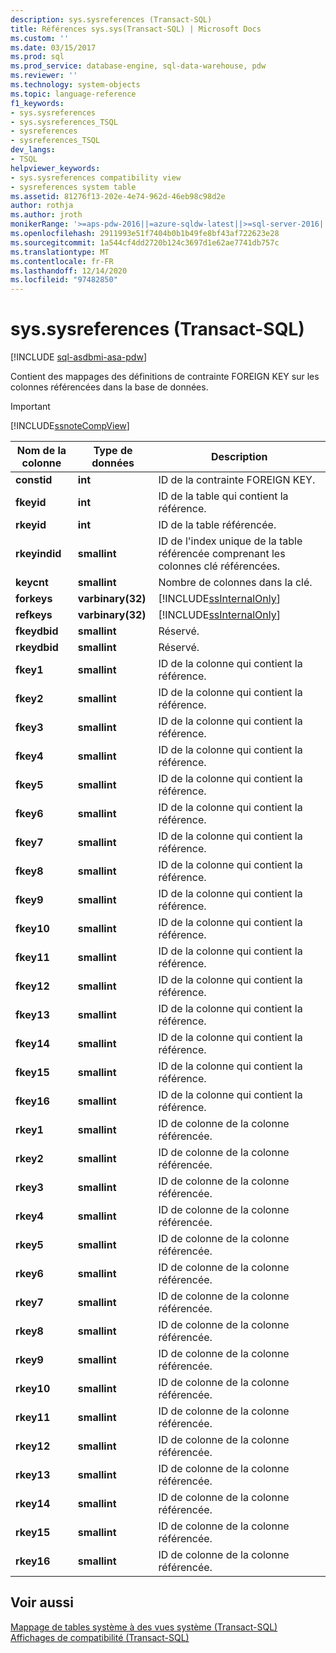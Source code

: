 ```yaml
---
description: sys.sysreferences (Transact-SQL)
title: Références sys.sys(Transact-SQL) | Microsoft Docs
ms.custom: ''
ms.date: 03/15/2017
ms.prod: sql
ms.prod_service: database-engine, sql-data-warehouse, pdw
ms.reviewer: ''
ms.technology: system-objects
ms.topic: language-reference
f1_keywords:
- sys.sysreferences
- sys.sysreferences_TSQL
- sysreferences
- sysreferences_TSQL
dev_langs:
- TSQL
helpviewer_keywords:
- sys.sysreferences compatibility view
- sysreferences system table
ms.assetid: 81276f13-202e-4e74-962d-46eb98c98d2e
author: rothja
ms.author: jroth
monikerRange: '>=aps-pdw-2016||=azure-sqldw-latest||>=sql-server-2016||>=sql-server-linux-2017||=azuresqldb-mi-current'
ms.openlocfilehash: 2911993e51f7404b0b1b49fe8bf43af722623e28
ms.sourcegitcommit: 1a544cf4dd2720b124c3697d1e62ae7741db757c
ms.translationtype: MT
ms.contentlocale: fr-FR
ms.lasthandoff: 12/14/2020
ms.locfileid: "97482850"
---
```

# <a name="syssysreferences-transact-sql"></a>sys.sysreferences (Transact-SQL)
[!INCLUDE [sql-asdbmi-asa-pdw](../../includes/applies-to-version/sql-asdbmi-asa-pdw.md)]

  Contient des mappages des définitions de contrainte FOREIGN KEY sur les colonnes référencées dans la base de données.  
  
> [!IMPORTANT]  
>  [!INCLUDE[ssnoteCompView](../../includes/ssnotecompview-md.md)]  
  
|Nom de la colonne|Type de données|Description|  
|-----------------|---------------|-----------------|  
|**constid**|**int**|ID de la contrainte FOREIGN KEY.|  
|**fkeyid**|**int**|ID de la table qui contient la référence.|  
|**rkeyid**|**int**|ID de la table référencée.|  
|**rkeyindid**|**smallint**|ID de l'index unique de la table référencée comprenant les colonnes clé référencées.|  
|**keycnt**|**smallint**|Nombre de colonnes dans la clé.|  
|**forkeys**|**varbinary(32)**|[!INCLUDE[ssInternalOnly](../../includes/ssinternalonly-md.md)]|  
|**refkeys**|**varbinary(32)**|[!INCLUDE[ssInternalOnly](../../includes/ssinternalonly-md.md)]|  
|**fkeydbid**|**smallint**|Réservé.|  
|**rkeydbid**|**smallint**|Réservé.|  
|**fkey1**|**smallint**|ID de la colonne qui contient la référence.|  
|**fkey2**|**smallint**|ID de la colonne qui contient la référence.|  
|**fkey3**|**smallint**|ID de la colonne qui contient la référence.|  
|**fkey4**|**smallint**|ID de la colonne qui contient la référence.|  
|**fkey5**|**smallint**|ID de la colonne qui contient la référence.|  
|**fkey6**|**smallint**|ID de la colonne qui contient la référence.|  
|**fkey7**|**smallint**|ID de la colonne qui contient la référence.|  
|**fkey8**|**smallint**|ID de la colonne qui contient la référence.|  
|**fkey9**|**smallint**|ID de la colonne qui contient la référence.|  
|**fkey10**|**smallint**|ID de la colonne qui contient la référence.|  
|**fkey11**|**smallint**|ID de la colonne qui contient la référence.|  
|**fkey12**|**smallint**|ID de la colonne qui contient la référence.|  
|**fkey13**|**smallint**|ID de la colonne qui contient la référence.|  
|**fkey14**|**smallint**|ID de la colonne qui contient la référence.|  
|**fkey15**|**smallint**|ID de la colonne qui contient la référence.|  
|**fkey16**|**smallint**|ID de la colonne qui contient la référence.|  
|**rkey1**|**smallint**|ID de colonne de la colonne référencée.|  
|**rkey2**|**smallint**|ID de colonne de la colonne référencée.|  
|**rkey3**|**smallint**|ID de colonne de la colonne référencée.|  
|**rkey4**|**smallint**|ID de colonne de la colonne référencée.|  
|**rkey5**|**smallint**|ID de colonne de la colonne référencée.|  
|**rkey6**|**smallint**|ID de colonne de la colonne référencée.|  
|**rkey7**|**smallint**|ID de colonne de la colonne référencée.|  
|**rkey8**|**smallint**|ID de colonne de la colonne référencée.|  
|**rkey9**|**smallint**|ID de colonne de la colonne référencée.|  
|**rkey10**|**smallint**|ID de colonne de la colonne référencée.|  
|**rkey11**|**smallint**|ID de colonne de la colonne référencée.|  
|**rkey12**|**smallint**|ID de colonne de la colonne référencée.|  
|**rkey13**|**smallint**|ID de colonne de la colonne référencée.|  
|**rkey14**|**smallint**|ID de colonne de la colonne référencée.|  
|**rkey15**|**smallint**|ID de colonne de la colonne référencée.|  
|**rkey16**|**smallint**|ID de colonne de la colonne référencée.|  
  
## <a name="see-also"></a>Voir aussi  
 [Mappage de tables système à des vues système &#40;Transact-SQL&#41;](../../relational-databases/system-tables/mapping-system-tables-to-system-views-transact-sql.md)   
 [Affichages de compatibilité &#40;Transact-SQL&#41;](~/relational-databases/system-compatibility-views/system-compatibility-views-transact-sql.md)  
  
  
